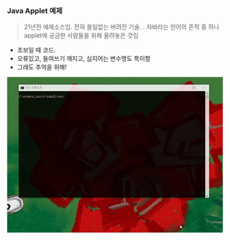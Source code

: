 ### Java Applet 예제

> 21년전 예제소스임. 전혀 쓸일없는 버려진 기술. . 자바라는 언어의 흔적 중 하나 applet에 궁금한 사람들을 위해 올려놓은 것임 

- 초보일 때 코드.
- 오류있고, 들여쓰기 깨지고, 심지어는 변수명도 특이함
- 그래도 추억을 위해!

![](applet.gif)
